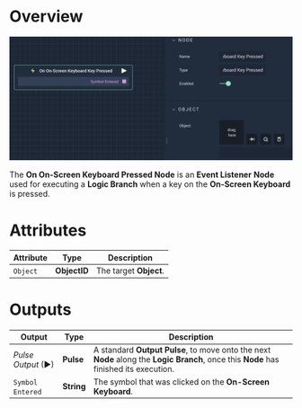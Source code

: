 # Overview

![The On On-Screen Keyboard Pressed Node.](../../../.gitbook/assets/ononscreenkeyboardkeypressed.png)

The **On On-Screen Keyboard Pressed Node** is an **Event Listener** **Node** used for executing a **Logic Branch** when a key on the **On-Screen Keyboard** is pressed.

# Attributes

|Attribute|Type|Description|
|---|---|---|
|`Object`|**ObjectID**|The target **Object**.|


# Outputs

|Output|Type|Description|
|---|---|---|
|*Pulse Output* (►)|**Pulse**|A standard **Output Pulse**, to move onto the next **Node** along the **Logic Branch**, once this **Node** has finished its execution.|
|`Symbol Entered`|**String**|The symbol that was clicked on the **On-Screen Keyboard**.|



